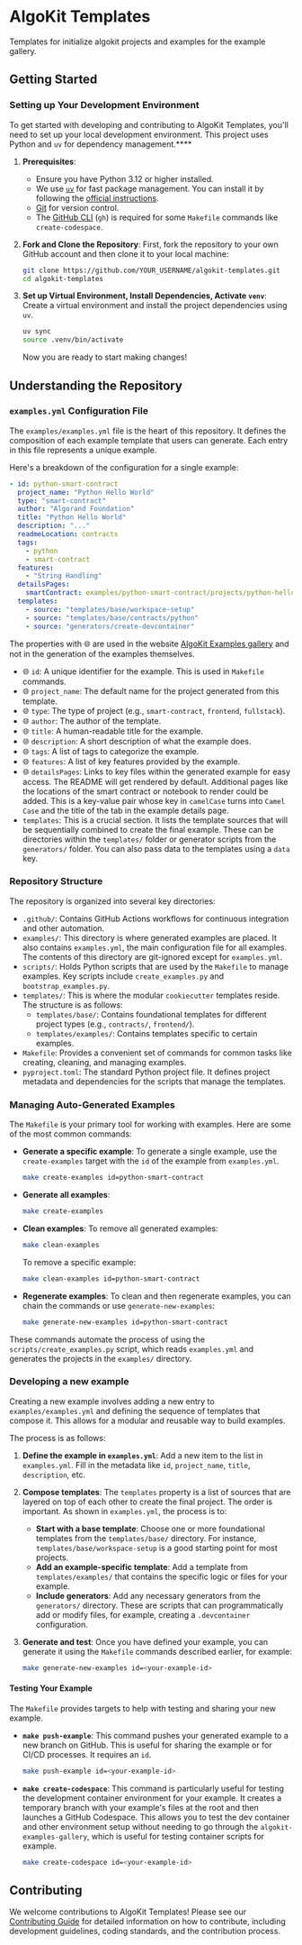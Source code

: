 # AlgoKit Templates

Templates for initialize algokit projects and examples for the example gallery.

## Getting Started

### Setting up Your Development Environment

To get started with developing and contributing to AlgoKit Templates, you'll need to set up your local development environment. This project uses Python and `uv` for dependency management.****

1. **Prerequisites**:
    * Ensure you have Python 3.12 or higher installed.
    * We use [`uv`](https://github.com/astral-sh/uv) for fast package management. You can install it by following the [official instructions](https://docs.astral.sh/uv/getting-started/installation/).
    * [Git](https://git-scm.com/) for version control.
    * The [GitHub CLI](https://cli.github.com/) (`gh`) is required for some `Makefile` commands like `create-codespace`.

2. **Fork and Clone the Repository**:
    First, fork the repository to your own GitHub account and then clone it to your local machine:

    ```bash
    git clone https://github.com/YOUR_USERNAME/algokit-templates.git
    cd algokit-templates
    ```

3. **Set up Virtual Environment, Install Dependencies, Activate `venv`**:
    Create a virtual environment and install the project dependencies using `uv`.

    ```bash
    uv sync
    source .venv/bin/activate
    ```

    Now you are ready to start making changes!

## Understanding the Repository

### `examples.yml` Configuration File

The `examples/examples.yml` file is the heart of this repository. It defines the composition of each example template that users can generate. Each entry in this file represents a unique example.

Here's a breakdown of the configuration for a single example:

```yaml
- id: python-smart-contract
  project_name: "Python Hello World"
  type: "smart-contract"
  author: "Algorand Foundation"
  title: "Python Hello World"
  description: "..."
  readmeLocation: contracts
  tags:
    - python
    - smart-contract
  features:
    - "String Handling"
  detailsPages:
    smartContract: examples/python-smart-contract/projects/python-hello-world-contracts/smart_contracts/hello_world/contract.py
  templates:
    - source: "templates/base/workspace-setup"
    - source: "templates/base/contracts/python"
    - source: "generators/create-devcontainer"
```

The properties with 🌐 are used in the website [AlgoKit Examples gallery](https://github.com/algorandfoundation/algokit-example-gallery) and not in the generation of the examples themselves.

* 🌐 `id`: A unique identifier for the example. This is used in `Makefile` commands.
* 🌐 `project_name`: The default name for the project generated from this template.
* 🌐 `type`: The type of project (e.g., `smart-contract`, `frontend`, `fullstack`).
* 🌐 `author`: The author of the template.
* 🌐 `title`: A human-readable title for the example.
* 🌐 `description`: A short description of what the example does.
* 🌐 `tags`: A list of tags to categorize the example.
* 🌐 `features`: A list of key features provided by the example.
* 🌐 `detailsPages`: Links to key files within the generated example for easy access. The README will get rendered by default. Additional pages like the locations of the smart contract or notebook to render could be added. This is a key-value pair whose key  in `camelCase` turns into `Camel Case` and the title of the tab in the example details page.
* `templates`: This is a crucial section. It lists the template sources that will be sequentially combined to create the final example. These can be directories within the `templates/` folder or generator scripts from the `generators/` folder. You can also pass data to the templates using a `data` key.

### Repository Structure

The repository is organized into several key directories:

* `.github/`: Contains GitHub Actions workflows for continuous integration and other automation.
* `examples/`: This directory is where generated examples are placed. It also contains `examples.yml`, the main configuration file for all examples. The contents of this directory are git-ignored except for `examples.yml`.
* `scripts/`: Holds Python scripts that are used by the `Makefile` to manage examples. Key scripts include `create_examples.py` and `bootstrap_examples.py`.
* `templates/`: This is where the modular `cookiecutter` templates reside. The structure is as follows:
  * `templates/base/`: Contains foundational templates for different project types (e.g., `contracts/`, `frontend/`).
  * `templates/examples/`: Contains templates specific to certain examples.
* `Makefile`: Provides a convenient set of commands for common tasks like creating, cleaning, and managing examples.
* `pyproject.toml`: The standard Python project file. It defines project metadata and dependencies for the scripts that manage the templates.

### Managing Auto-Generated Examples

The `Makefile` is your primary tool for working with examples. Here are some of the most common commands:

* **Generate a specific example**:
    To generate a single example, use the `create-examples` target with the `id` of the example from `examples.yml`.

    ```bash
    make create-examples id=python-smart-contract
    ```

* **Generate all examples**:

    ```bash
    make create-examples
    ```

* **Clean examples**:
    To remove all generated examples:

    ```bash
    make clean-examples
    ```

    To remove a specific example:

    ```bash
    make clean-examples id=python-smart-contract
    ```

* **Regenerate examples**:
    To clean and then regenerate examples, you can chain the commands or use `generate-new-examples`:

    ```bash
    make generate-new-examples id=python-smart-contract
    ```

These commands automate the process of using the `scripts/create_examples.py` script, which reads `examples.yml` and generates the projects in the `examples/` directory.

### Developing a new example

Creating a new example involves adding a new entry to `examples/examples.yml` and defining the sequence of templates that compose it. This allows for a modular and reusable way to build examples.

The process is as follows:

1. **Define the example in `examples.yml`**: Add a new item to the list in `examples.yml`. Fill in the metadata like `id`, `project_name`, `title`, `description`, etc.

2. **Compose templates**: The `templates` property is a list of sources that are layered on top of each other to create the final project. The order is important. As shown in `examples.yml`, the process is to:
    * **Start with a base template**: Choose one or more foundational templates from the `templates/base/` directory. For instance, `templates/base/workspace-setup` is a good starting point for most projects.
    * **Add an example-specific template**: Add a template from `templates/examples/` that contains the specific logic or files for your example.
    * **Include generators**: Add any necessary generators from the `generators/` directory. These are scripts that can programmatically add or modify files, for example, creating a `.devcontainer` configuration.

3. **Generate and test**: Once you have defined your example, you can generate it using the `Makefile` commands described earlier, for example:

    ```bash
    make generate-new-examples id=<your-example-id>
    ```

#### Testing Your Example

The `Makefile` provides targets to help with testing and sharing your new example.

* **`make push-example`**: This command pushes your generated example to a new branch on GitHub. This is useful for sharing the example or for CI/CD processes. It requires an `id`.

    ```bash
    make push-example id=<your-example-id>
    ```

* **`make create-codespace`**: This command is particularly useful for testing the development container environment for your example. It creates a temporary branch with your example's files at the root and then launches a GitHub Codespace. This allows you to test the dev container and other environment setup without needing to go through the `algokit-examples-gallery`, which is useful for testing container scripts for example.

    ```bash
    make create-codespace id=<your-example-id>
    ```

## Contributing

We welcome contributions to AlgoKit Templates! Please see our [Contributing Guide](CONTRIBUTING.md) for detailed information on how to contribute, including development guidelines, coding standards, and the contribution process.
